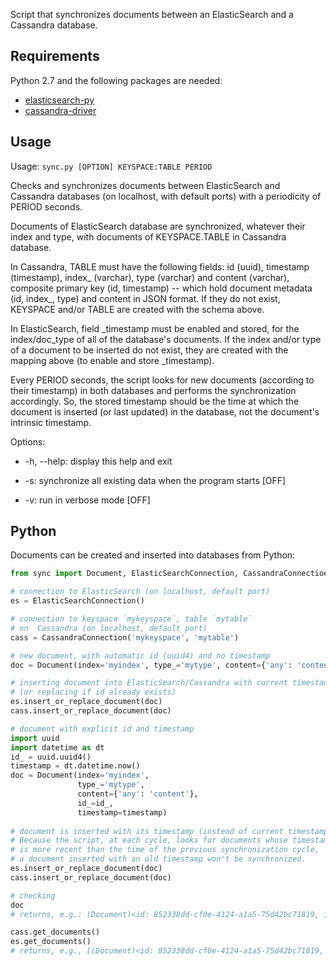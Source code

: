 Script that synchronizes documents between an ElasticSearch and a Cassandra
database.

Requirements
------------

Python 2.7 and the following packages are needed:
- [elasticsearch-py](https://github.com/elastic/elasticsearch-py)
- [cassandra-driver](https://github.com/datastax/python-driver)

Usage
-----

Usage: `sync.py [OPTION] KEYSPACE:TABLE PERIOD`

Checks and synchronizes documents between ElasticSearch and Cassandra
databases (on localhost, with default ports) with a periodicity of PERIOD
seconds. 

Documents of ElasticSearch database are synchronized, whatever their 
index and type, with documents of KEYSPACE.TABLE in Cassandra database.

In Cassandra, TABLE must have the following fields: id (uuid), 
timestamp (timestamp), index_ (varchar), type (varchar) and 
content (varchar), composite primary key (id, timestamp) -- which
hold document metadata (id, index_, type) and content in JSON format.
If they do not exist, KEYSPACE and/or TABLE are created with the schema
above.

In ElasticSearch, field \_timestamp must be enabled and stored, for the 
index/doc_type of all of the database's documents. If the index and/or
type of a document to be inserted do not exist, they are created with
the mapping above (to enable and store \_timestamp).

Every PERIOD seconds, the script looks for new documents (according to
their timestamp) in both databases and performs the synchronization
accordingly. So, the stored timestamp should be the time at which the
document is inserted (or last updated) in the database, not the 
document's intrinsic timestamp.

Options:

  - -h, --help:  display this help and exit

  - -s: synchronize all existing data when the program starts [OFF]

  - -v: run in verbose mode [OFF]
  
Python
------
Documents can be created and inserted into databases from Python:

```python
from sync import Document, ElasticSearchConnection, CassandraConnectioen

# connection to ElasticSearch (on localhost, default port)
es = ElasticSearchConnection()

# connection to keyspace `mykeyspace`, table `mytable` 
# on  Cassandra (on localhost, default port)
cass = CassandraConnection('mykeyspace', 'mytable')

# new document, with automatic id (uuid4) and no timestamp
doc = Document(index='myindex', type_='mytype', content={'any': 'content'})

# inserting document into ElasticSearch/Cassandra with current timestamp
# (or replacing if id already exists)
es.insert_or_replace_document(doc)
cass.insert_or_replace_document(doc)

# document with explicit id and timestamp
import uuid
import datetime as dt
id_ = uuid.uuid4()
timestamp = dt.datetime.now()
doc = Document(index='myindex', 
               type_='mytype', 
               content={'any': 'content'}, 
               id_=id_, 
               timestamp=timestamp)
               
# document is inserted with its timestamp (instead of current timestamp).
# Because the script, at each cycle, looks for documents whose timestamp
# is more recent than the time of the previous synchronization cycle,
# a document inserted with an old timestamp won't be synchronized.
es.insert_or_replace_document(doc)
cass.insert_or_replace_document(doc)

# checking
doc  
# returns, e.g.: (Document)<id: 852338dd-cf0e-4124-a1a5-75d42bc71819, index: myindex, type: mytype, timestamp: 2015-03-14 17:04:35.736699>

cass.get_documents()
es.get_documents()
# returns, e.g., [(Document)<id: 852338dd-cf0e-4124-a1a5-75d42bc71819, index: myindex, type: mytype, timestamp: 2015-03-14 17:02:40.301000>]
```
